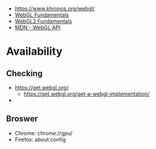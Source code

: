 - https://www.khronos.org/webgl/
- [WebGL Fundamentals](https://webglfundamentals.org/) 
- [WebGL2 Fundamentals](https://webgl2fundamentals.org/) 
- [MDN - WebGL API](https://developer.mozilla.org/en-US/docs/Web/API/WebGL_API) 


# Availability

## Checking
- https://get.webgl.org/
	- https://get.webgl.org/get-a-webgl-implementation/
- 

## Broswer
- Chrome: chrome://gpu/
- Firefox: about:config
